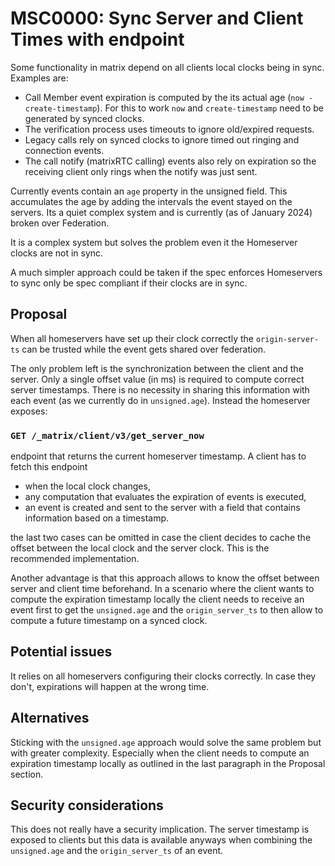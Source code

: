 # MSC0000: Sync Server and Client Times with endpoint

Some functionality in matrix depend on all clients local clocks being in sync.
Examples are:

- Call Member event expiration is computed by the its actual
 age (`now - create-timestamp`). For this to work `now` and `create-timestamp`
 need to be generated by synced clocks.
- The verification process uses timeouts to ignore old/expired requests.
- Legacy calls rely on synced clocks to ignore timed out ringing and connection
 events.
- The call notify (matrixRTC calling) events also rely on expiration so the
 receiving client only rings when the notify was just sent.

Currently events contain an `age` property in the unsigned field. This
accumulates the age by adding the intervals the event stayed on the servers.
Its a quiet complex system and is currently (as of January 2024) broken over Federation.

It is a complex system but solves the problem even it the Homeserver clocks are
not in sync.

A much simpler approach could be taken if the spec enforces Homeservers to sync
only be spec compliant if their clocks are in sync.

## Proposal
When all homeservers have set up their clock correctly the `origin-server-ts` can
be trusted while the event gets shared over federation.

The only problem left is the synchronization between the client and the server.
Only a single offset value (in ms) is required to compute correct server
timestamps. There is no necessity in sharing this information with each event (as
we currently do in `unsigned.age`).
Instead the homeserver exposes:
### `GET /_matrix/client/v3/get_server_now`
 endpoint that returns the
current homeserver timestamp. A client has to fetch this endpoint

- when the local clock changes,
- any computation that evaluates the expiration of events is executed,
- an event is created and sent to the server with a field that contains information
based on a timestamp.

the last two cases can be omitted in case the client decides to cache the offset
between the local clock and the server clock.
This is the recommended implementation.

Another advantage is that this approach allows to know the offset between server
and client time beforehand.
In a scenario where the client wants to compute the expiration timestamp locally
the client needs to receive an event first to get the `unsigned.age` and the `origin_server_ts`
to then allow to compute a future timestamp on a synced clock.

## Potential issues

It relies on all homeservers configuring their clocks correctly.
In case they don't, expirations will happen at the wrong time.

## Alternatives

Sticking with the `unsigned.age` approach would solve the same problem but with
greater complexity. Especially when the client needs to compute an expiration timestamp
locally as outlined in the last paragraph in the Proposal section.

## Security considerations

This does not really have a security implication. The server timestamp is exposed
to clients but this data is available anyways when combining the
`unsigned.age` and the `origin_server_ts` of an event.
